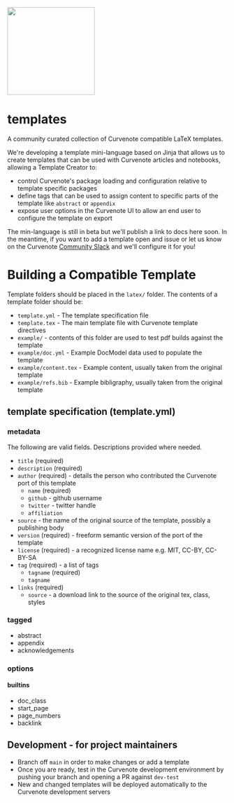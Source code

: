 <img src="https://storage.googleapis.com/iooxa-prod-1-wordpress/1/2020/09/logo-horizontal-dark.png" width="200" />

# templates

A community curated collection of Curvenote compatible LaTeX templates.

We're developing a template mini-language based on Jinja that allows us to create templates that can be used with Curvenote articles and notebooks, allowing a Template Creator to:

- control Curvenote's package loading and configuration relative to template specific packages
- define tags that can be used to assign content to specific parts of the template like `abstract` or `appendix`
- expose user options in the Curvenote UI to allow an end user to configure the template on export

The min-language is still in beta but we'll publish a link to docs here soon. In the meantime, if you want to add a template open and issue or let us know on the Curvenote [Community Slack](http://slack.curvenote.dev) and we'll configure it for you!

# Building a Compatible Template

Template folders should be placed in the `latex/` folder. The contents of a template folder should be:

- `template.yml` - The template specification file
- `template.tex` - The main template file with Curvenote template directives
- `example/` - contents of this folder are used to test pdf builds against the template
- `example/doc.yml` - Example DocModel data used to populate the template
- `example/content.tex` - Example content, usually taken from the original template
- `example/refs.bib` - Example bibligraphy, usually taken from the original template

## template specification (template.yml)

### metadata

The following are valid fields. Descriptions provided where needed.

- `title` (required)
- `description` (required)
- `author` (required) - details the person who contributed the Curvenote port of this template
  - `name` (required)
  - `github` - github username
  - `twitter` - twitter handle
  - `affiliation`
- `source` - the name of the original source of the template, possibly a publishing body
- `version` (required) - freeform semantic version of the port of the template
- `license` (required) - a recognized license name e.g. MIT, CC-BY, CC-BY-SA
- `tag` (required) - a list of tags
  - `tagname` (required)
  - `tagname`
- `links` (required)
  - `source` - a download link to the source of the original tex, class, styles

### tagged

- abstract
- appendix
- acknowledgements

### options

#### builtins

- doc_class
- start_page
- page_numbers
- backlink

## Development - for project maintainers

- Branch off `main` in order to make changes or add a template
- Once you are ready, test in the Curvenote development environment by pushing your branch and opening a PR against `dev-test`
- New and changed templates will be deployed automatically to the Curvenote development servers
